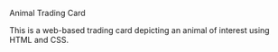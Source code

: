 Animal Trading Card

This is a web-based trading card depicting an animal of interest using HTML and CSS. 



